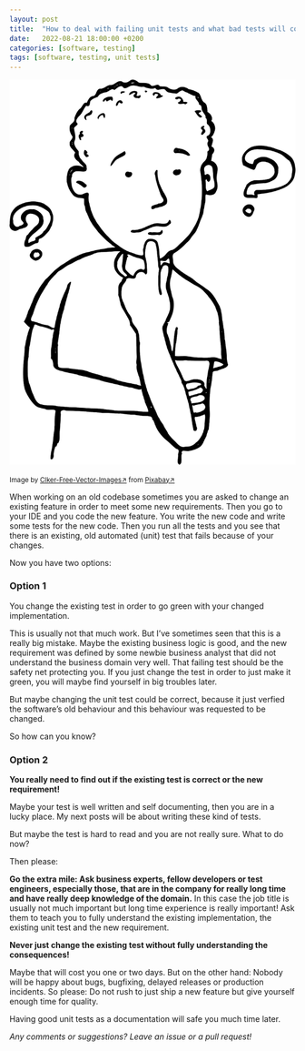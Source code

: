 ```yaml
---
layout: post
title:  "How to deal with failing unit tests and what bad tests will cost you."
date:   2022-08-21 18:00:00 +0200
categories: [software, testing]
tags: [software, testing, unit tests]
---
```


![Thinker](/assets/thinker-28741_1280.png)

<small>Image by [Clker-Free-Vector-Images&#8599;](https://pixabay.com/users/clker-free-vector-images-3736/) from [Pixabay&#8599;](https://pixabay.com/)</small>


When working on an old codebase sometimes you are asked to change an existing feature in order to meet some new requirements. 
Then you go to your IDE and you code the new feature. You write the new code and write some tests for the new code. 
Then you run all the tests and  you see that there is an existing, old automated (unit) test that fails because of your changes.

Now you have two options:


### Option 1 

You change the existing test in order to go green with your changed implementation.
 
This is usually not that much work.
 But I’ve sometimes seen that this is a really big mistake. 
Maybe the existing business logic is good, and the new requirement was defined by some newbie business analyst that did not understand the business domain very well.  That failing test should be the safety net protecting you. If you just change the test in order to just make it green, you will maybe find yourself in big troubles later. 

But maybe changing the unit test could be correct, because it just verfied the software’s old behaviour and this behaviour was requested to be changed. 

So how can you know?



### Option 2
**You really need to find out if the existing test is correct or the new requirement!**

Maybe your test is well written and self documenting, then you are in a lucky place. 
My next posts will be about writing these kind of tests.

But maybe the test is hard to read and you are not really sure. What to do now?

Then please: 

**Go the extra mile: Ask business experts, fellow developers or test engineers, especially those, that are in the company for really long time and have really deep knowledge of the domain.** 
In this case the job title is usually not much important but long time experience is really important! 
Ask them to teach you to fully understand the existing implementation, the existing unit test and the new requirement. 

**Never just change the existing test without fully understanding the consequences!**

Maybe that will cost you one or two days. But on the other hand: Nobody will be happy about bugs, bugfixing, delayed releases or production incidents. So please: Do not rush to just ship a new feature but give yourself enough time for quality.

Having good unit tests as a documentation will safe you much time later.

*Any comments or suggestions? Leave an issue or a pull request!*
